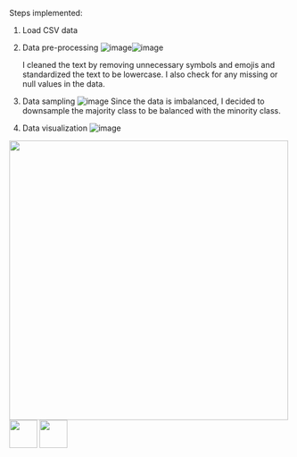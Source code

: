 Steps implemented:
1. Load CSV data
2. Data pre-processing
   ![image](https://github.com/deelaaa/Data-Science-Project/assets/129021858/893025ea-4520-47ea-b1e0-495f499877be)![image](https://github.com/deelaaa/Data-Science-Project/assets/129021858/872b9c37-e775-435b-a25b-0ccb3589dce9)

   I cleaned the text by removing unnecessary symbols and emojis and standardized the text to be lowercase. I also check for any missing or null values in the data.
4. Data sampling
   ![image](https://github.com/deelaaa/Data-Science-Project/assets/129021858/0bfe5f84-785b-4961-94d5-7aa7dfe4464c)
   Since the data is imbalanced, I decided to downsample the majority class to be balanced with the minority class.
6. Data visualization
   ![image](https://github.com/deelaaa/Data-Science-Project/assets/129021858/b676a8cc-2e2d-4a03-a0ed-82a39807242e)
   <p float="left">
  <img src=![image](https://github.com/deelaaa/Data-Science-Project/assets/129021858/b676a8cc-2e2d-4a03-a0ed-82a39807242e) width="500" />
  <img src=![image](https://github.com/deelaaa/Data-Science-Project/assets/129021858/37f3a8d8-637c-47a8-9023-0abb067ef74a) width="50" /> 
  <img src=![image](https://github.com/deelaaa/Data-Science-Project/assets/129021858/d3d0394f-dd2a-4595-901b-87482cac29dd) width="50" />
   </p>


